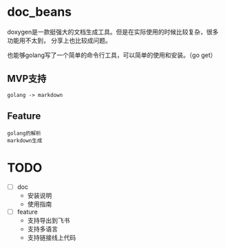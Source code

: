 # doc_beans


doxygen是一款挺强大的文档生成工具。但是在实际使用的时候比较复杂，很多功能用不太到， 分享上也比较成问题。

也能够golang写了一个简单的命令行工具，可以简单的使用和安装。（go get）

## MVP支持
    golang -> markdown


## Feature
    golang的解析
    markdown生成


# TODO
- [ ] doc
    - 安装说明
    - 使用指南
- [ ] feature
    - 支持导出到飞书
    - 支持多语言
    - 支持链接线上代码





